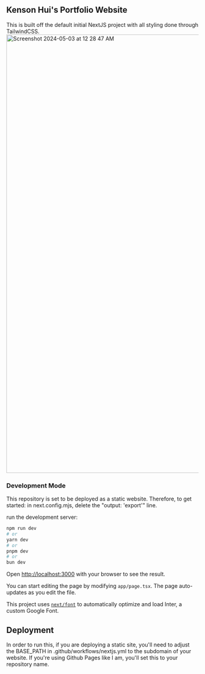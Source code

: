## Kenson Hui's Portfolio Website

This is built off the default initial NextJS project with all styling done through TailwindCSS. <img width="1148" alt="Screenshot 2024-05-03 at 12 28 47 AM" src="https://github.com/kensonhui/kensonhui.github.io/assets/60726802/2512dc15-9347-46d9-8293-1ff5e6de6602">


### Development Mode

This repository is set to be deployed as a static website. Therefore, to get started: in next.config.mjs, delete the "output: 'export'" line.

run the development server:

```bash
npm run dev
# or
yarn dev
# or
pnpm dev
# or
bun dev
```


Open [http://localhost:3000](http://localhost:3000) with your browser to see the result.

You can start editing the page by modifying `app/page.tsx`. The page auto-updates as you edit the file.

This project uses [`next/font`](https://nextjs.org/docs/basic-features/font-optimization) to automatically optimize and load Inter, a custom Google Font.

## Deployment

In order to run this, if you are deploying a static site, you'll need to adjust the BASE_PATH in .github/workflows/nextjs.yml to the subdomain of your website. If you're using Github Pages like I am, you'll set this to your repository name.

